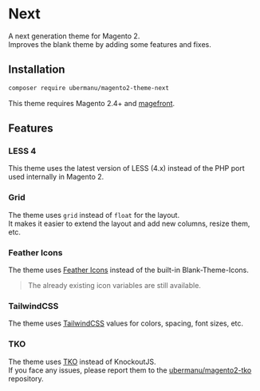 # Next

A next generation theme for Magento 2.\
Improves the blank theme by adding some features and fixes.

## Installation

```bash
composer require ubermanu/magento2-theme-next
```

This theme requires Magento 2.4+ and [magefront](https://ubermanu.github.io/magefront/).

## Features

### LESS 4

This theme uses the latest version of LESS (4.x) instead of the PHP port used internally in Magento 2.

### Grid

The theme uses `grid` instead of `float` for the layout.\
It makes it easier to extend the layout and add new columns, resize them, etc.

### Feather Icons

The theme uses [Feather Icons](https://feathericons.com/) instead of the built-in Blank-Theme-Icons.

> The already existing icon variables are still available.

### TailwindCSS

The theme uses [TailwindCSS](https://tailwindcss.com/) values for colors, spacing, font sizes, etc.

### TKO

The theme uses [TKO](https://github.com/knockout/tko) instead of KnockoutJS.\
If you face any issues, please report them to the [ubermanu/magento2-tko](https://github.com/ubermanu/magento2-tko) repository.
